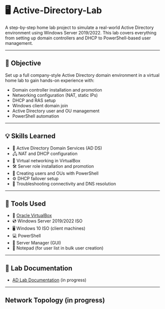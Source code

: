 

# 🖥️ Active-Directory-Lab

A step-by-step home lab project to simulate a real-world Active Directory environment using Windows Server 2019/2022. This lab covers everything from setting up domain controllers and DHCP to PowerShell-based user management.

---

## 📌 Objective

Set up a full company-style Active Directory domain environment in a virtual home lab to gain hands-on experience with:

- Domain controller installation and promotion
- Networking configuration (NAT, static IPs)
- DHCP and RAS setup
- Windows client domain join
- Active Directory user and OU management
- PowerShell automation

---

## 💡 Skills Learned

- 🔐 Active Directory Domain Services (AD DS)
- 🖧 NAT and DHCP configuration
- 🧠 Virtual networking in VirtualBox
- 🛠️ Server role installation and promotion
- 👥 Creating users and OUs with PowerShell
- ⚙️ DHCP failover setup
- 💬 Troubleshooting connectivity and DNS resolution

---

## 🔧 Tools Used

- 🧱 [Oracle VirtualBox](https://www.virtualbox.org/)
- 💿 Windows Server 2019/2022 ISO
- 🖥️ Windows 10 ISO (client machines)
- 💻 PowerShell
- 🧰 Server Manager (GUI)
- 📝 Notepad (for user list in bulk user creation)

---

## 📂 Lab Documentation



- <a href="">AD Lab Documentation</a> (in progress)




---

## Network Topology  (in progress)

